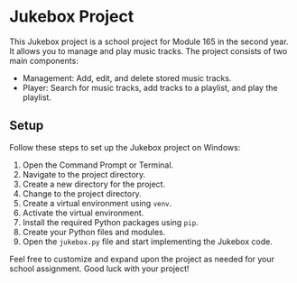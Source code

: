# Jukebox Project

This Jukebox project is a school project for Module 165 in the second year. It allows you to manage and play music tracks. The project consists of two main components:

- Management: Add, edit, and delete stored music tracks.
- Player: Search for music tracks, add tracks to a playlist, and play the playlist.

## Setup

Follow these steps to set up the Jukebox project on Windows:

1. Open the Command Prompt or Terminal.
2. Navigate to the project directory.
3. Create a new directory for the project.
4. Change to the project directory.
5. Create a virtual environment using `venv`.
6. Activate the virtual environment.
7. Install the required Python packages using `pip`.
8. Create your Python files and modules.
9. Open the `jukebox.py` file and start implementing the Jukebox code.

Feel free to customize and expand upon the project as needed for your school assignment. Good luck with your project!
